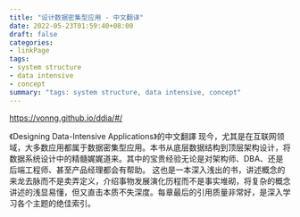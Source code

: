 ```yaml
---
title: "设计数据密集型应用 - 中文翻译"
date: 2022-05-23T01:59:40+08:00
draft: false
categories:
- linkPage
tags:
- system structure
- data intensive
- concept
summary: "tags: system structure, data intensive, concept"
---
```



https://vonng.github.io/ddia/#/

《Designing Data-Intensive Applications》的中文翻譯
现今，尤其是在互联网领域，大多数应用都属于数据密集型应用。本书从底层数据结构到顶层架构设计，将数据系统设计中的精髓娓娓道来。其中的宝贵经验无论是对架构师、DBA、还是后端工程师、甚至产品经理都会有帮助。
这也是一本深入浅出的书，讲述概念的来龙去脉而不是卖弄定义，介绍事物发展演化历程而不是事实堆砌，将复杂的概念讲述的浅显易懂，但又直击本质不失深度。每章最后的引用质量非常好，是深入学习各个主题的绝佳索引。

